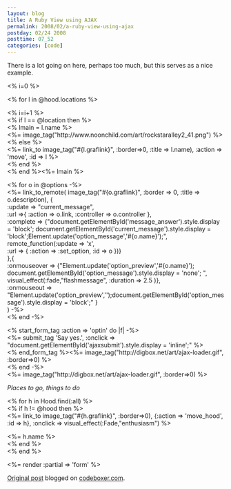 ```yaml
---
layout: blog
title: A Ruby View using AJAX
permalink: 2008/02/a-ruby-view-using-ajax
postday: 02/24 2008
posttime: 07_52
categories: [code]
---
```


<p>There is a lot going on here, perhaps too much, but this serves as a nice example.</p>
<p>&lt;% i=0 %&gt;</p>
<p>&lt;% for l in @hood.locations %&gt;</p>
<p>		&lt;% i=i+1 %&gt;<br />
		&lt;% if l == @location then %&gt;<br />
		  &lt;% lmain = l.name %&gt;<br />
		  &lt;%= image_tag("http://www.noonchild.com/art/rockstaralley2_41.png") %&gt;<br />
		&lt;% else %&gt;<br />
          &lt;%= link_to image_tag("#{l.graflink}", :border=&gt;0, :title =&gt; l.name), :action =&gt; &#039;move&#039;, :id =&gt; l %&gt;<br />
		&lt;% end %&gt;<br />
&lt;% end %&gt;&lt;%= lmain %&gt;</p>
<p>&lt;% for o in @options -%&gt;<br />
	&lt;%= link_to_remote( image_tag("#{o.graflink}", :border =&gt; 0, :title =&gt; o.description), {<br />
	    :update =&gt; "current_message",<br />
	    :url =&gt;{ :action =&gt; o.link, :controller =&gt; o.controller },<br />
	    :complete =&gt; {"document.getElementById(&#039;message_answer&#039;).style.display = &#039;block&#039;; document.getElementById(&#039;current_message&#039;).style.display = &#039;block&#039;;Element.update(&#039;option_message&#039;,&#039;#{o.name}&#039;);",<br />
	    remote_function(:update =&gt; &#039;x&#039;,<br />
				 :url =&gt; { :action =&gt; :set_option, :id =&gt; o })}<br />
		         },{<br />
		:onmouseover =&gt; {"Element.update(&#039;option_preview&#039;,&#039;#{o.name}&#039;);<br />
                    document.getElementById(&#039;option_message&#039;).style.display = &#039;none&#039;; ",<br />
                    visual_effect(:fade,"flashmessage", :duration =&gt; 2.5 )},<br />
		:onmouseout =&gt; "Element.update(&#039;option_preview&#039;,&#039;&#039;);document.getElementById(&#039;option_message&#039;).style.display = &#039;block&#039;;"		}<br />
		) -%&gt;<br />
&lt;% end -%&gt;</p>
<p>&lt;% start_form_tag :action =&gt; &#039;optin&#039; do |f| -%&gt;<br />
&lt;%= submit_tag &#039;Say yes.&#039;, :onclick =&gt; "document.getElementById(&#039;ajaxsubmit&#039;).style.display = &#039;inline&#039;;"  %&gt;<br />
	&lt;% end_form_tag %&gt;&lt;%= image_tag("http://digbox.net/art/ajax-loader.gif", :border=&gt;0) %&gt;<br />
&lt;% end -%&gt;<br />
&lt;%= image_tag("http://digbox.net/art/ajax-loader.gif", :border=&gt;0) %&gt;</p>
<p><em>Places to go, things to do</em></p>
<p>    &lt;% for h in Hood.find(:all) %&gt;<br />
      &lt;% if h != @hood then %&gt;<br />
        &lt;%= link_to image_tag("#{h.graflink}", :border=&gt;0), {:action =&gt; &#039;move_hood&#039;, :id =&gt; h}, :onclick =&gt; visual_effect(:Fade,"enthusiasm") %&gt;</p>
<p>        &lt;%= h.name %&gt;<br />
	  &lt;% end %&gt;<br />
	&lt;% end %&gt;</p>
<p>	    &lt;%= render :partial =&gt; &#039;form&#039; %&gt;</p>
<p><a href="http://www.digbox.net/index.php/RoR/a-ruby-view-using-ajax">Original post</a> blogged on <a href="http://codeboxer.com">codeboxer.com</a>.</p>

